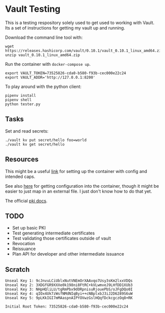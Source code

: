 # Vault Testing

This is a testing respository solely used to get used to working with Vault. Its a set of instructions for getting my vault up and running.

Download the command line tool with: 

```
wget https://releases.hashicorp.com/vault/0.10.1/vault_0.10.1_linux_amd64.zip
unzip vault_0.10.1_linux_amd64.zip
```

Run the container with `docker-compose up`.

```
export VAULT_TOKEN=73525826-cda0-b580-f93b-cec000e22c24
export VAULT_ADDR='http://127.0.0.1:8200'
```

To play around with the python client:

```
pipenv install
pipenv shell
python tester.py
```

## Tasks

Set and read secrets:

```
./vault kv put secret/hello foo=world
./vault kv get secret/hello
```

## Resources

This might be a useful [link](https://www.melvinvivas.com/secrets-management-using-docker-hashicorp-vault/) for setting up the container with config and intended caps.

See also [here](https://medium.com/@pcarion/a-consul-a-vault-and-a-docker-walk-into-a-bar-d5a5bf897a87) for getting configuration into the container, though it might be easier to just map in an external file. I just don't know how to do that yet. 

The official [pki docs](https://www.vaultproject.io/docs/secrets/pki/index.html).

## TODO

- Set up basic PKI
- Test generating intermediate certificates
- Test validating those certificates outside of vault
- Revocation
- Reissuance
- Plan API for developer and other intermediate issuance

## Scratch

```
Unseal Key 1: 9cJnvuLCiUblxNutVNEmOrXAAvqo7Usy3sKm2lxxVDQs
Unseal Key 2: 3XDGfGR9XXXe0k198ni8FtRC+kVLwmveJ9LHfDD1XUb3
Unseal Key 3: NHpHQliLU/tgRmPbx9dORpnisuRjouePbS/oJFgDQo0I
Unseal Key 4: qIOx4Uk7zWsfNMdNIqByi++cNBplxbJ3iJ2D6289S6uW
Unseal Key 5: 9pLKkIGI7mMAaspnAIPYOVwzGslHQqfDckcgczOq8+RK

Initial Root Token: 73525826-cda0-b580-f93b-cec000e22c24
```
